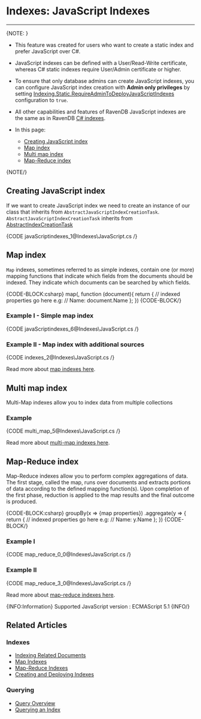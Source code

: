 # Indexes: JavaScript Indexes
---

{NOTE: }

* This feature was created for users who want to create a static index and prefer JavaScript over C#.  

* JavaScript indexes can be defined with a User/Read-Write certificate, whereas C# static indexes 
  require User/Admin certificate or higher.  

* To ensure that only database admins can create JavaScript indexes, 
  you can configure JavaScript index creation with **Admin only privileges** by setting 
  [Indexing.Static.RequireAdminToDeployJavaScriptIndexes](../server/configuration/indexing-configuration#indexing.static.requireadmintodeployjavascriptindexes)
  configuration to `true`.

* All other capabilities and features of RavenDB JavaScript indexes are the same as in RavenDB [C# indexes](../indexes/indexing-basics).   

* In this page:
  * [Creating  JavaScript index](../indexes/javascript-indexes#creating--javascript-index)
  * [Map index](../indexes/javascript-indexes#map-index)
  * [Multi map index](../indexes/javascript-indexes#multi-map-index)
  * [Map-Reduce index](../indexes/javascript-indexes#map-reduce-index)

{NOTE/}

## Creating  JavaScript index

If we want to create JavaScript index we need to create an instance of our class that inherits 
from `AbstractJavaScriptIndexCreationTask`.   
`AbstractJavaScriptIndexCreationTask` inherits from [AbstractIndexCreationTask](../indexes/creating-and-deploying#Using-AbstractIndexCreationTask)

{CODE javaScriptindexes_1@Indexes\JavaScript.cs /}

## Map index

`Map` indexes, sometimes referred to as simple indexes, contain one (or more) mapping functions that indicate which fields from the documents should be indexed. 
They indicate which documents can be searched by which fields.

{CODE-BLOCK:csharp}
   map(<collection-name>, function (document){
        return {
            // indexed properties go here e.g:
            // Name: document.Name
        };
    })
{CODE-BLOCK/}

### Example I - Simple map index

{CODE javaScriptindexes_6@Indexes\JavaScript.cs /}

### Example II - Map index with additional sources

{CODE indexes_2@Indexes\JavaScript.cs /}

Read more about [map indexes here](../indexes/map-indexes).

## Multi map index

Multi-Map indexes allow you to index data from multiple collections

### Example

{CODE multi_map_5@Indexes\JavaScript.cs /}

Read more about [multi-map indexes here](../indexes/map-reduce-indexes).

## Map-Reduce index
Map-Reduce indexes allow you to perform complex aggregations of data.
The first stage, called the map, runs over documents and extracts portions of data according to the defined mapping function(s).
Upon completion of the first phase, reduction is applied to the map results and the final outcome is produced.

{CODE-BLOCK:csharp}
   groupBy(x => {map properties})
        .aggregate(y => {
            return {
                // indexed properties go here e.g:
                // Name: y.Name
            };
        })
{CODE-BLOCK/}

### Example I

{CODE map_reduce_0_0@Indexes\JavaScript.cs /}

### Example II

{CODE map_reduce_3_0@Indexes\JavaScript.cs /}

Read more about [map-reduce indexes here](../indexes/map-reduce-indexes).

{INFO:Information}
Supported JavaScript version : ECMAScript 5.1
{INFO/}

## Related Articles

### Indexes

- [Indexing Related Documents](../indexes/indexing-related-documents)
- [Map Indexes](../indexes/map-indexes)
- [Map-Reduce Indexes](../indexes/map-reduce-indexes)
- [Creating and Deploying Indexes](../indexes/creating-and-deploying)

### Querying

- [Query Overview](../client-api/session/querying/how-to-query)
- [Querying an Index](../indexes/querying/query-index)
